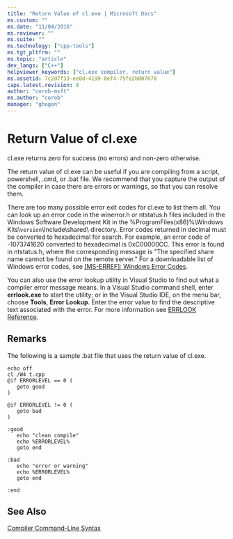```yaml
---
title: "Return Value of cl.exe | Microsoft Docs"
ms.custom: ""
ms.date: "11/04/2016"
ms.reviewer: ""
ms.suite: ""
ms.technology: ["cpp-tools"]
ms.tgt_pltfrm: ""
ms.topic: "article"
dev_langs: ["C++"]
helpviewer_keywords: ["cl.exe compiler, return value"]
ms.assetid: 7c2d7f33-ee0d-4199-8ef4-75fe2b007670
caps.latest.revision: 8
author: "corob-msft"
ms.author: "corob"
manager: "ghogen"
---
```

# Return Value of cl.exe
cl.exe returns zero for success (no errors) and non-zero otherwise.  
  
 The return value of cl.exe can be useful if you are compiling from a script, powershell, .cmd, or .bat file. We recommend that you capture the output of the compiler in case there are errors or warnings, so that you can resolve them.  
  
 There are too many possible error exit codes for cl.exe to list them all. You can look up an error code in the winerror.h or ntstatus.h files included in the Windows Software Development Kit in the %ProgramFiles(x86)%\Windows Kits\\`version`\Include\shared\ directory. Error codes returned in decimal must be converted to hexadecimal for search. For example, an error code of -1073741620 converted to hexadecimal is 0xC00000CC. This error is found in ntstatus.h, where the corresponding message is "The specified share name cannot be found on the remote server." For a downloadable list of Windows error codes, see [&#91;MS-ERREF&#93;: Windows Error Codes](http://msdn.microsoft.com/library/cc231196).  
  
 You can also use the error lookup utility in Visual Studio to find out what a compiler error message means. In a Visual Studio command shell, enter **errlook.exe** to start the utility; or in the Visual Studio IDE, on the menu bar, choose **Tools**, **Error Lookup**. Enter the error value to find the descriptive text associated with the error. For more information see [ERRLOOK Reference](../../build/reference/errlook-reference.md).  
  
## Remarks  
 The following is a sample .bat file that uses the return value of cl.exe.  
  
```  
echo off  
cl /W4 t.cpp  
@if ERRORLEVEL == 0 (  
   goto good  
)  
  
@if ERRORLEVEL != 0 (  
   goto bad  
)  
  
:good  
   echo "clean compile"  
   echo %ERRORLEVEL%  
   goto end  
  
:bad  
   echo "error or warning"  
   echo %ERRORLEVEL%  
   goto end  
  
:end  
```  
  
## See Also  
 [Compiler Command-Line Syntax](../../build/reference/compiler-command-line-syntax.md)